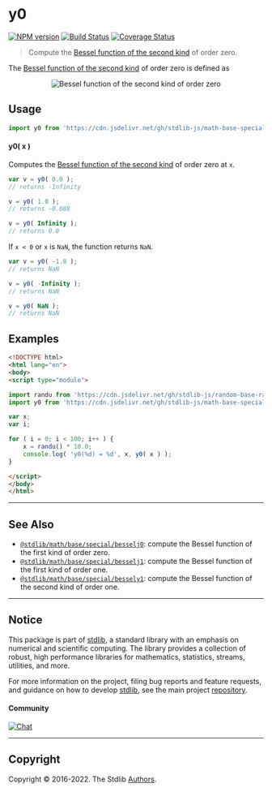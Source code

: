 <!--

@license Apache-2.0

Copyright (c) 2018 The Stdlib Authors.

Licensed under the Apache License, Version 2.0 (the "License");
you may not use this file except in compliance with the License.
You may obtain a copy of the License at

   http://www.apache.org/licenses/LICENSE-2.0

Unless required by applicable law or agreed to in writing, software
distributed under the License is distributed on an "AS IS" BASIS,
WITHOUT WARRANTIES OR CONDITIONS OF ANY KIND, either express or implied.
See the License for the specific language governing permissions and
limitations under the License.

-->

# y0

[![NPM version][npm-image]][npm-url] [![Build Status][test-image]][test-url] [![Coverage Status][coverage-image]][coverage-url] <!-- [![dependencies][dependencies-image]][dependencies-url] -->

> Compute the [Bessel function of the second kind][bessel-second-kind] of order zero.

<section class="intro">

The [Bessel function of the second kind][bessel-second-kind] of order zero is defined as

<!-- <equation class="equation" label="eq:bessel_second_kind_order_zero" align="center" raw="Y_0(x) = \frac{1}{\pi} \int_0^\pi \sin(x \sin\theta) \, d\theta -\frac{2}{\pi} \int_0^\infty  e^{-x \sinh t} \, dt." alt="Bessel function of the second kind of order zero"> -->

<div class="equation" align="center" data-raw-text="Y_0(x) = \frac{1}{\pi} \int_0^\pi \sin(x \sin\theta) \, d\theta -\frac{2}{\pi} \int_0^\infty  e^{-x \sinh t} \, dt." data-equation="eq:bessel_second_kind_order_zero">
    <img src="https://cdn.jsdelivr.net/gh/stdlib-js/stdlib@bb29798906e119fcb2af99e94b60407a270c9b32/lib/node_modules/@stdlib/math/base/special/bessely0/docs/img/equation_bessel_second_kind_order_zero.svg" alt="Bessel function of the second kind of order zero">
    <br>
</div>

<!-- </equation> -->

</section>

<!-- /.intro -->



<section class="usage">

## Usage

```javascript
import y0 from 'https://cdn.jsdelivr.net/gh/stdlib-js/math-base-special-bessely0@esm/index.mjs';
```

#### y0( x )

Computes the [Bessel function of the second kind][bessel-second-kind] of order zero at `x`.

```javascript
var v = y0( 0.0 );
// returns -Infinity

v = y0( 1.0 );
// returns ~0.088

v = y0( Infinity );
// returns 0.0
```

If `x < 0` or `x` is `NaN`, the function returns `NaN`.

```javascript
var v = y0( -1.0 );
// returns NaN

v = y0( -Infinity );
// returns NaN

v = y0( NaN );
// returns NaN
```

</section>

<!-- /.usage -->

<section class="examples">

## Examples

<!-- eslint no-undef: "error" -->

```html
<!DOCTYPE html>
<html lang="en">
<body>
<script type="module">

import randu from 'https://cdn.jsdelivr.net/gh/stdlib-js/random-base-randu@esm/index.mjs';
import y0 from 'https://cdn.jsdelivr.net/gh/stdlib-js/math-base-special-bessely0@esm/index.mjs';

var x;
var i;

for ( i = 0; i < 100; i++ ) {
    x = randu() * 10.0;
    console.log( 'y0(%d) = %d', x, y0( x ) );
}

</script>
</body>
</html>
```

</section>

<!-- /.examples -->

<!-- Section for related `stdlib` packages. Do not manually edit this section, as it is automatically populated. -->

<section class="related">

* * *

## See Also

-   <span class="package-name">[`@stdlib/math/base/special/besselj0`][@stdlib/math/base/special/besselj0]</span><span class="delimiter">: </span><span class="description">compute the Bessel function of the first kind of order zero.</span>
-   <span class="package-name">[`@stdlib/math/base/special/besselj1`][@stdlib/math/base/special/besselj1]</span><span class="delimiter">: </span><span class="description">compute the Bessel function of the first kind of order one.</span>
-   <span class="package-name">[`@stdlib/math/base/special/bessely1`][@stdlib/math/base/special/bessely1]</span><span class="delimiter">: </span><span class="description">compute the Bessel function of the second kind of order one.</span>

</section>

<!-- /.related -->

<!-- Section for all links. Make sure to keep an empty line after the `section` element and another before the `/section` close. -->


<section class="main-repo" >

* * *

## Notice

This package is part of [stdlib][stdlib], a standard library with an emphasis on numerical and scientific computing. The library provides a collection of robust, high performance libraries for mathematics, statistics, streams, utilities, and more.

For more information on the project, filing bug reports and feature requests, and guidance on how to develop [stdlib][stdlib], see the main project [repository][stdlib].

#### Community

[![Chat][chat-image]][chat-url]

---

## Copyright

Copyright &copy; 2016-2022. The Stdlib [Authors][stdlib-authors].

</section>

<!-- /.stdlib -->

<!-- Section for all links. Make sure to keep an empty line after the `section` element and another before the `/section` close. -->

<section class="links">

[npm-image]: http://img.shields.io/npm/v/@stdlib/math-base-special-bessely0.svg
[npm-url]: https://npmjs.org/package/@stdlib/math-base-special-bessely0

[test-image]: https://github.com/stdlib-js/math-base-special-bessely0/actions/workflows/test.yml/badge.svg?branch=main
[test-url]: https://github.com/stdlib-js/math-base-special-bessely0/actions/workflows/test.yml?query=branch:main

[coverage-image]: https://img.shields.io/codecov/c/github/stdlib-js/math-base-special-bessely0/main.svg
[coverage-url]: https://codecov.io/github/stdlib-js/math-base-special-bessely0?branch=main

<!--

[dependencies-image]: https://img.shields.io/david/stdlib-js/math-base-special-bessely0.svg
[dependencies-url]: https://david-dm.org/stdlib-js/math-base-special-bessely0/main

-->

[chat-image]: https://img.shields.io/gitter/room/stdlib-js/stdlib.svg
[chat-url]: https://gitter.im/stdlib-js/stdlib/

[stdlib]: https://github.com/stdlib-js/stdlib

[stdlib-authors]: https://github.com/stdlib-js/stdlib/graphs/contributors

[umd]: https://github.com/umdjs/umd
[es-module]: https://developer.mozilla.org/en-US/docs/Web/JavaScript/Guide/Modules

[deno-url]: https://github.com/stdlib-js/math-base-special-bessely0/tree/deno
[umd-url]: https://github.com/stdlib-js/math-base-special-bessely0/tree/umd
[esm-url]: https://github.com/stdlib-js/math-base-special-bessely0/tree/esm
[branches-url]: https://github.com/stdlib-js/math-base-special-bessely0/blob/main/branches.md

[bessel-second-kind]: https://en.wikipedia.org/wiki/Bessel_function#Bessel_functions_of_the_second_kind:_Y.CE.B1

<!-- <related-links> -->

[@stdlib/math/base/special/besselj0]: https://github.com/stdlib-js/math-base-special-besselj0/tree/esm

[@stdlib/math/base/special/besselj1]: https://github.com/stdlib-js/math-base-special-besselj1/tree/esm

[@stdlib/math/base/special/bessely1]: https://github.com/stdlib-js/math-base-special-bessely1/tree/esm

<!-- </related-links> -->

</section>

<!-- /.links -->
